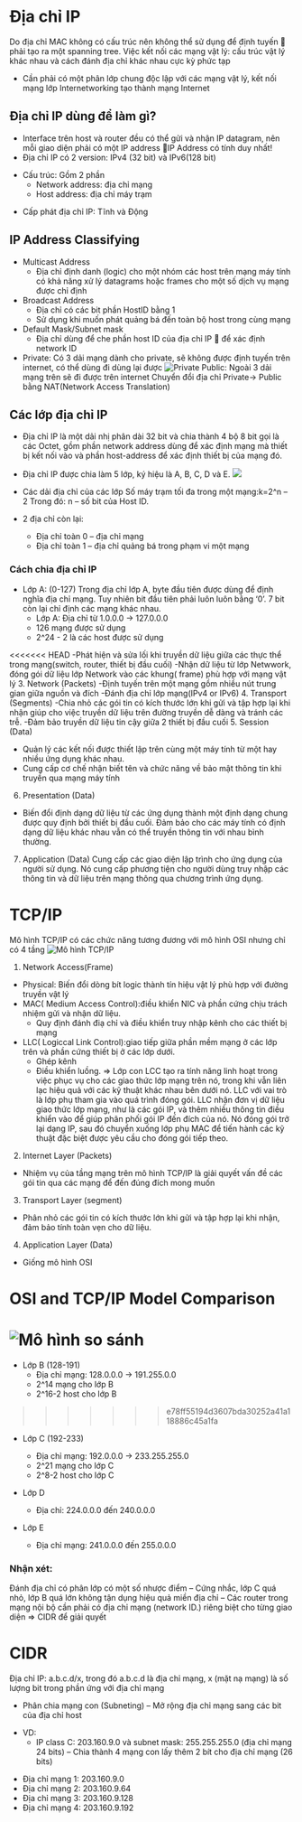 # Địa chỉ IP 
Do địa chỉ MAC không có cấu trúc nên không thể sử dụng để định tuyến  phải tạo ra một spanning tree. Việc kết nối các mạng vật lý: cấu trúc vật lý khác nhau và cách đánh địa chỉ khác nhau cực kỳ phức tạp
* Cần phải có một phân lớp chung độc lập với các mạng vật lý, kết nối mạng lớp Internetworking tạo thành mạng Internet
## Địa chỉ IP dùng để làm gì?
* Interface trên host và router đều có thể gửi và nhận IP datagram, nên mỗi giao diện phải có một IP address IP Address có tính duy nhất!
* Địa chỉ IP có 2 version: IPv4 (32 bit) và IPv6(128 bit)
- Cấu trúc: Gồm 2 phần
    * Network address: địa chỉ mạng
    * Host address: địa chỉ máy trạm
* Cấp phát địa chỉ IP: Tĩnh và Động
## IP Address Classifying
* Multicast Address
  * Địa chỉ định danh (logic) cho một nhóm các host trên mạng máy tính có khả năng xử lý datagrams hoặc frames cho một số dịch vụ mạng được chỉ định
* Broadcast Address
  * Địa chỉ có các bit phần HostID bằng 1
  * Sử dụng khi muốn phát quảng bá đến toàn bộ host trong cùng mạng
* Default Mask/Subnet mask
  * Địa chỉ dùng để che phần host ID của địa chỉ IP  để xác định network ID
* Private: Có 3 dải mạng dành cho private, sẽ không được định tuyến trên internet, có thể dùng đi dùng lại được
![Private](https://3.bp.blogspot.com/-tqXXjldaJSs/V1ECAxQxmmI/AAAAAAAAAfI/qHUIvZG30mMGLcsNAB16dn7OeMk-sGYpACLcB/s1600/Capture.PNG)
Public: Ngoài 3 dải mạng trên sẽ đi được trên internet
Chuyển đổi địa chỉ Private-> Public bằng NAT(Network Access Translation)
## Các lớp địa chỉ IP
* Địa chỉ IP là một dải nhị phân dài 32 bit và chia thành 4 bộ 8 bit gọi là các Octet, gồm phần network address dùng để xác định mạng mà thiết bị kết nối vào và phần host-address để xác định thiết bị của mạng đó.   
* Địa chỉ IP được chia làm 5 lớp, ký hiệu là A, B, C, D và E.
![](https://techhub.hpe.com/eginfolib/networking/docs/switches/5130ei/5200-3942_l3-ip-svcs_cg/content/images/image8.png) 

* Các dải địa chỉ của các lớp
Số máy trạm tối đa trong một mạng:k=2^n – 2
Trong đó: n – số bit của Host ID.
* 2 địa chỉ còn lại:
  * Địa chỉ toàn 0 – địa chỉ mạng
  * Địa chỉ toàn 1 – địa chỉ quảng bá trong phạm vi một mạng

### Cách chia địa chỉ IP
* Lớp A: (0-127)
Trong địa chỉ lớp A, byte đầu tiên được dùng để định nghĩa địa chỉ mạng. Tuy nhiên bit đầu tiên phải luôn luôn bằng ‘0’. 7 bit còn lại chỉ định các mạng khác nhau.     
    * Lớp A: Địa chỉ từ 1.0.0.0 -> 127.0.0.0
    * 126 mạng được sử dụng 
    * 2^24 - 2 là các host được sử dụng

<<<<<<< HEAD
 -Phát hiện và sửa lối khi truyền dữ liệu giữa các thực thể trong mạng(switch, router, thiết bị đầu cuối)
 -Nhận dữ liệu từ lớp Netwwork, đóng gói dữ liệu lớp Network vào các khung( frame) phù hợp với mạng vật lý
3. Network (Packets)
 -Định tuyến trên một mạng gồm nhiều nút trung gian giữa nguồn và đích
 -Đánh địa chỉ lớp mạng(IPv4 or IPv6)
4. Transport (Segments)
 -Chia nhỏ các gói tin có kích thước lớn khi gửi và tập hợp lại khi nhận giúp cho việc truyền dữ liệu trên đường truyền dễ dàng và tránh các trễ.
 -Đảm bảo truyền dữ liệu tin cậy giữa 2 thiết bị đầu cuối
5. Session (Data)
 - Quản lý các kết nối được thiết lập trên cùng một máy tính từ một hay nhiều ứng dụng khác nhau.
 - Cung cấp cơ chế nhận biết tên và chức năng về bảo mật thông tin khi truyền qua mạng máy tính
6. Presentation (Data)
 - Biến đổi định dạng dữ liệu từ các ứng dụng thành một định dạng chung được quy định bởi thiết bị đầu cuối. Đảm bảo cho các máy tính có định dạng dữ liệu khác nhau vẫn có thể truyền thông tin với nhau bình thường.
7. Application (Data)
Cung cấp các giao diện lập trình cho ứng dụng của người sử dụng. Nó cung cấp phương tiện cho người dùng truy nhập các thông tin và dữ liệu trên mạng thông qua chương trình ứng dụng.
# TCP/IP 
Mô hình TCP/IP có các chức năng tương đương với mô hình OSI nhưng chỉ có 4 tầng
![Mô hình TCP/IP](https://wiki.matbao.net/wp-content/uploads/2021/04/mo-hinh-tcp-ip-3.jpg)
1. Network Access(Frame)
 - Physical: Biến đổi dòng bít logic thành tín hiệu vật lý phù hợp với đường truyền vật lý
 - MAC( Medium Access Control):điều khiển NIC và phần cứng chịu trách nhiệm gửi và nhận dữ liệu.
    - Quy định đánh điạ chỉ và điều khiển truy nhập kênh cho các thiết bị mạng
 - LLC( Logiccal Link Control):giao tiếp giữa phần mềm mạng ở các lớp trên và phần cứng thiết bị ở các lớp dưới.
    - Ghép kênh
    - Điều khiển luồng.
=> Lớp con LCC tạo ra tính năng linh hoạt trong việc phục vụ cho các giao thức lớp mạng trên nó, trong khi vẫn liên lạc hiệu quả với các kỹ thuật khác nhau bên dưới nó. LLC với vai trò là lớp phụ tham gia vào quá trình đóng gói. LLC nhận đơn vị dữ liệu giao thức lớp mạng, như là các gói IP, và thêm nhiều thông tin điều khiển vào để giúp phân phối gói IP đến đích của nó. Nó đóng gói trở lại dạng IP, sau đó chuyển xuống lớp phụ MAC để tiến hành các kỹ thuật đặc biệt được yêu cầu cho đóng gói tiếp theo. 
2. Internet Layer (Packets)
 - Nhiệm vụ của tầng mạng trên mô hình TCP/IP là giải quyết vấn đề các gói tin qua các mạng để đến đúng đích mong muốn
3. Transport Layer (segment)
 - Phân nhỏ các gói tin có kích thước lớn khi gửi và tập hợp lại khi nhận, đảm bảo tính toàn vẹn cho dữ liệu.
4. Application Layer (Data)
- Giống mô hình OSI
# OSI and TCP/IP Model Comparison
![Mô hình so sánh](https://2.bp.blogspot.com/--LdXEFHRLz0/UzQeMLNUyzI/AAAAAAAAADE/YAQAXBPEVqg/s1600/OSI-TCP-IP2.jpg)
=======
* Lớp B   (128-191)
    * Địa chỉ mạng: 128.0.0.0 -> 191.255.0.0
    * 2^14 mạng cho lớp B
    * 2^16-2 host cho lớp B
>>>>>>> e78ff55194d3607bda30252a41a118886c45a1fa

* Lớp C (192-233)
    * Địa chỉ mạng: 192.0.0.0 -> 233.255.255.0
    *  2^21 mạng cho lớp C
    *  2^8-2 host cho lớp C

* Lớp D
    * Địa chỉ: 224.0.0.0 đến 240.0.0.0

* Lớp E
    * Địa chỉ mạng: 241.0.0.0 đến 255.0.0.0
### Nhận xét:
Đánh địa chỉ có phân lớp có một số nhược điểm
– Cứng nhắc, lớp C quá nhỏ, lớp B quá lớn không tận dụng hiệu quả miền địa chỉ
– Các router trong mạng nội bộ cần phải có địa chỉ mạng (network ID.) riêng biệt cho từng giao diện
=> CIDR để giải quyết
# CIDR
Địa chỉ IP: a.b.c.d/x, trong đó a.b.c.d là địa chỉ mạng, x (mặt nạ mạng) là số lượng bit trong phần ứng với địa chỉ mạng
* Phân chia mạng con (Subneting)
– Mở rộng địa chỉ mạng sang các bit của địa chỉ host
- VD:
  * IP class C: 203.160.9.0 và subnet mask: 255.255.255.0 (địa chỉ mạng 24 bits)
– Chia thành 4 mạng con lấy thêm 2 bít cho địa chỉ mạng (26 bits)
* Địa chỉ mạng 1: 203.160.9.0
* Địa chỉ mạng 2: 203.160.9.64
* Địa chỉ mạng 3: 203.160.9.128
* Địa chỉ mạng 4: 203.160.9.192
